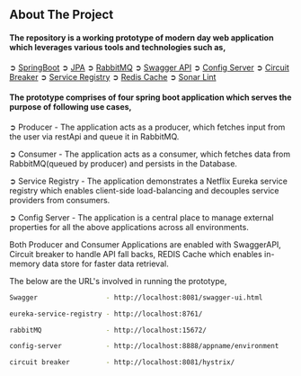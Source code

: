 ## About The Project

#### The repository is a working prototype of modern day web application which leverages various tools and technologies such as, 

➲ [SpringBoot](https://spring.io/projects/spring-boot)
➲ [JPA](https://spring.io/projects/spring-data-jpa)
➲ [RabbitMQ](https://www.rabbitmq.com/)
➲ [Swagger API](https://swagger.io)
➲ [Config Server](https://dzone.com/articles/using-spring-config-server)
➲ [Circuit Breaker](https://spring.io/projects/spring-cloud-circuitbreaker)
➲ [Service Registry](https://spring.io/guides/gs/service-registration-and-discovery/)
➲ [Redis Cache](https://www.journaldev.com/18141/spring-boot-redis-cache) 
➲ [Sonar Lint](https://www.sonarlint.org/)


#### The prototype comprises of four spring boot application which serves the purpose of following use cases,

➲ Producer - The application acts as a producer, which fetches input from the user via restApi and queue it in RabbitMQ.

➲ Consumer - The application acts as a consumer, which fetches  data from RabbitMQ(queued by producer) and persists in the Database.

➲ Service Registry - The application demonstrates a Netflix Eureka service registry which enables client-side load-balancing and decouples service providers from consumers.

➲ Config Server - The application is a central place to manage external properties for all the above applications across all environments.

Both Producer and Consumer Applications are enabled with SwaggerAPI, Circuit breaker to handle API fall backs, REDIS Cache which enables in-memory data store for faster data retrieval. 

The below are the URL's involved in running the prototype,
```sh
Swagger 	 			- http://localhost:8081/swagger-ui.html
```
```sh
eureka-service-registry - http://localhost:8761/
```
```sh
rabbitMQ 	 			- http://localhost:15672/
```
```sh
config-server 			- http://localhost:8888/appname/environment
```
```sh
circuit breaker 		- http://localhost:8081/hystrix/
```

